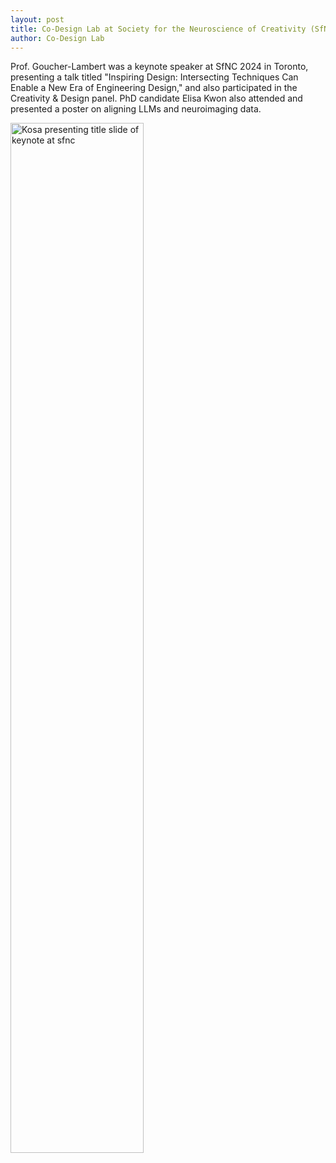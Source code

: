 ```yaml
---
layout: post
title: Co-Design Lab at Society for the Neuroscience of Creativity (SfNC) 2024
author: Co-Design Lab
---
```


Prof. Goucher-Lambert was a keynote speaker at SfNC 2024 in Toronto, presenting a talk titled "Inspiring Design: Intersecting Techniques Can Enable a New Era of Engineering Design," and also participated in the Creativity & Design panel. PhD candidate Elisa Kwon also attended and presented a poster on aligning LLMs and neuroimaging data.

<img src="https://github.com/kgl-research/kgl-research.github.io/assets/17438610/bb62edd1-e7f5-4ed2-bbc3-9b6035f6106c" alt="Kosa presenting title slide of keynote at sfnc" width="65%">
